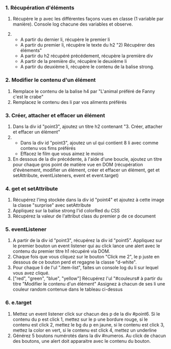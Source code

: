 ### 1. Récupération d'éléments
1) Récupère le p avec les différentes façons vues en classe (1 variable par manière). Console log chacune des variables et observe.

2)  - A partir du dernier li, récupère le premier li
    - A partir du premier li, récupère le texte du h2 "2) Récupérer des éléments"
    - A partir du h2 récupéré précédement, récupère la première div
    - A partir de la première div, récupère le deuxième li
    - A partir du deuxième li, récupère le contenu de la balise strong.

### 2. Modifier le contenu d'un élément
1) Remplace le contenu de la balise h4 par "L'animal préféré de Fanny c'est le crabe"
2) Remplacez le contenu des li par vos aliments préférés

### 3. Créer, attacher et effacer un élément
1) Dans la div id "point3", ajoutez un titre h2 contenant "3. Créer, attacher et effacer un élément"
2)  - Dans la div id "point3", ajoutez un ul qui contient 8 li avec comme contenu vos fims préférés
    - Effacez le film que vous aimez le moins
3) En dessous de la div précédente, à l'aide d'une boucle, ajoutez un titre pour chaque gros point de matière vue en DOM (récupération d'évènement, modifier un élément, créer et effacer un élément, get et setAttribute, eventListeners, event et event.target)

### 4. get et setAttribute
1) Récupérez l'img stockée dans la div id "point4" et ajoutez à cette image la classe "surprise" avec setAttribute
2) Appliquez sur la balise strong l'id colorRed du CSS
3) Récupérez la valeur de l'attribut class du premier p de ce document

### 5. eventListener
1) A partir de la div id "point3", récupérez la div id "point5". Appliquez sur le premier bouton un event listener qui au click lance une alert avec le contenu du premier titre h1 récupéré via DOM.
2) Chaque fois que vous cliquez sur le bouton "Click me 2", le p juste en dessous de ce bouton perd et regagne la classe "d-white".
3) Pour chaque li de l'ul ".item-list", faites un console log du li sur lequel vous avez cliqué.
4)  ["red", "green", "blue", "yellow"]
    Récupérez l'ul "#couleurs# à partir du titre "Modifier le contenu d'un élément"
    Assignez à chacun de ses li une couleur random contenue dans le tableau ci-dessus

### 6. e.target
1) Mettez un event listener click sur chacun des p de la div #point6. Si le contenu du p est click 1, mettez sur le p une bordure rouge, si le contenu est click 2, mettez le bg du p en jaune, si le contenu est click 3, mettez la color en vert, si le contenu est click 4, mettez un underline
2) Générez 5 boutons numérotés dans la div #numeros. Au click de chacun des boutons, une alert doit apparaitre avec le contenu du bouton.